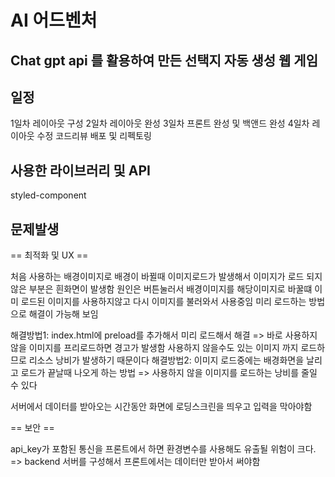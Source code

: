 # AI 어드벤처

## Chat gpt api 를 활용하여 만든 선택지 자동 생성 웹 게임

## 일정

1일차 레이아웃 구성
2일차 레이아웃 완성
3일차 프론트 완성 및 백앤드 완성
4일차 레이아웃 수정 코드리뷰 배포 및 리펙토링

## 사용한 라이브러리 및 API

styled-component

## 문제발생

== 최적화 및 UX ==

처음 사용하는 배경이미지로 배경이 바뀔때 이미지로드가 발생해서
이미지가 로드 되지 않은 부분은 흰화면이 발생함
원인은 버튼눌러서 배경이미지를 해당이미지로 바꿀떄 이미 로드된 이미지를 사용하지않고
다시 이미지를 불러와서 사용중임 미리 로드하는 방법으로 해결이 가능해 보임

해결방법1: index.html에 preload를 추가해서 미리 로드해서 해결
=> 바로 사용하지 않을 이미지를 프리로드하면 경고가 발생함 사용하지 않을수도 있는 이미지 까지 로드하므로 리소스 낭비가 발생하기 때문이다
해결방법2: 이미지 로드중에는 배경화면을 날리고 로드가 끝날때 나오게 하는 방법
=> 사용하지 않을 이미지를 로드하는 낭비를 줄일 수 있다

서버에서 데이터를 받아오는 시간동안 화면에 로딩스크린을 띄우고 입력을 막아야함

== 보안 ==

api_key가 포함된 통신을 프론트에서 하면 환경변수를 사용해도 유출될 위험이 크다.
=> backend 서버를 구성해서 프론트에서는 데이터만 받아서 써야함
